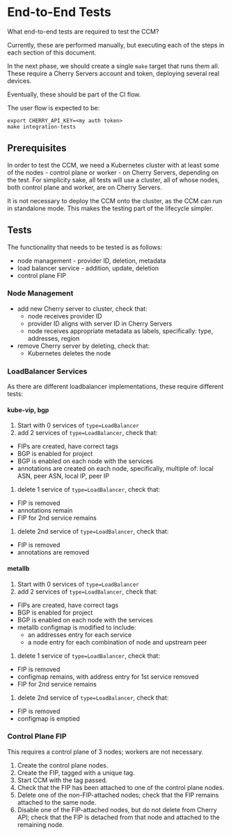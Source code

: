# End-to-End Tests

What end-to-end tests are required to test the CCM?

Currently, these are performed manually, but executing each of the steps in each section of this document.

In the next phase, we should create a single `make` target that runs them all. These require a Cherry Servers account
and token, deploying several real devices.

Eventually, these should be part of the CI flow.

The user flow is expected to be:

```console
export CHERRY_API_KEY=<my auth token>
make integration-tests
```

## Prerequisites

In order to test the CCM, we need a Kubernetes cluster with at least some of the nodes - control plane or worker - on
Cherry Servers, depending on the test. For simplicity sake, all tests will use a cluster, all of whose nodes, both
control plane and worker, are on Cherry Servers.

It is not necessary to deploy the CCM onto the cluster, as the CCM can run in standalone mode.
This makes the testing part of the lifecycle simpler.

## Tests

The functionality that needs to be tested is as follows:

* node management - provider ID, deletion, metadata
* load balancer service - addition, update, deletion
* control plane FIP

### Node Management

* add new Cherry server to cluster, check that:
  * node receives provider ID
  * provider ID aligns with server ID in Cherry Servers
  * node receives appropriate metadata as labels, specifically: type, addresses, region
* remove Cherry server by deleting, check that:
  * Kubernetes deletes the node

### LoadBalancer Services

As there are different loadbalancer implementations, these require different tests:

#### kube-vip, bgp

1. Start with 0 services of `type=LoadBalancer`
1. add 2 services of `type=LoadBalancer`, check that:
  * FIPs are created, have correct tags
  * BGP is enabled for project
  * BGP is enabled on each node with the services
  * annotations are created on each node, specifically, multiple of: local ASN, peer ASN, local IP, peer IP
1. delete 1 service of `type=LoadBalancer`, check that:
  * FIP is removed
  * annotations remain
  * FIP for 2nd service remains
1. delete 2nd service of `type=LoadBalancer`, check that:
  * FIP is removed
  * annotations are removed

#### metallb

1. Start with 0 services of `type=LoadBalancer`
1. add 2 services of `type=LoadBalancer`, check that:
  * FIPs are created, have correct tags
  * BGP is enabled for project
  * BGP is enabled on each node with the services
  * metallb configmap is modified to include:
    * an addresses entry for each service
    * a node entry for each combination of node and upstream peer
1. delete 1 service of `type=LoadBalancer`, check that:
  * FIP is removed
  * configmap remains, with address entry for 1st service removed
  * FIP for 2nd service remains
1. delete 2nd service of `type=LoadBalancer`, check that:
  * FIP is removed
  * configmap is emptied

### Control Plane FIP

This requires a control plane of 3 nodes; workers are not necessary.

1. Create the control plane nodes.
1. Create the FIP, tagged with a unique tag.
1. Start CCM with the tag passed.
1. Check that the FIP has been attached to one of the control plane nodes.
1. Delete one of the non-FIP-attached nodes; check that the FIP remains attached to the same node.
1. Disable one of the FIP-attached nodes, but do not delete from Cherry API; check that the FIP is detached from that node and attached to the remaining node.
